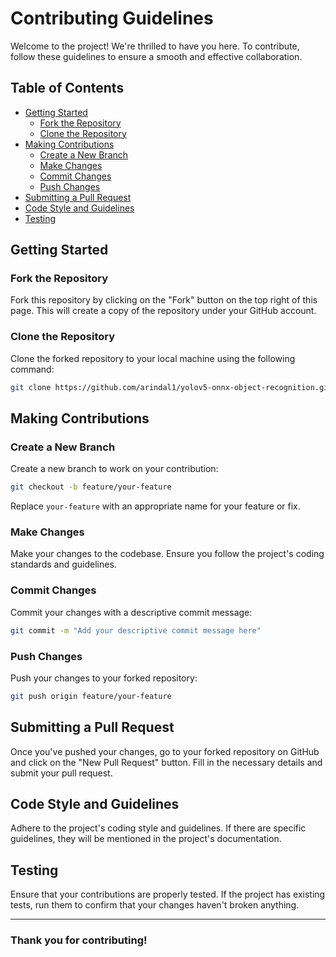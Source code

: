 
# Contributing Guidelines

Welcome to the project! We're thrilled to have you here. To contribute, follow these guidelines to ensure a smooth and effective collaboration.

## Table of Contents

- [Getting Started](#getting-started)
  - [Fork the Repository](#fork-the-repository)
  - [Clone the Repository](#clone-the-repository)
- [Making Contributions](#making-contributions)
  - [Create a New Branch](#create-a-new-branch)
  - [Make Changes](#make-changes)
  - [Commit Changes](#commit-changes)
  - [Push Changes](#push-changes)
- [Submitting a Pull Request](#submitting-a-pull-request)
- [Code Style and Guidelines](#code-style-and-guidelines)
- [Testing](#testing)

## Getting Started

### Fork the Repository

Fork this repository by clicking on the "Fork" button on the top right of this page. This will create a copy of the repository under your GitHub account.

### Clone the Repository

Clone the forked repository to your local machine using the following command:

```bash
git clone https://github.com/arindal1/yolov5-onnx-object-recognition.git
```

## Making Contributions

### Create a New Branch

Create a new branch to work on your contribution:

```bash
git checkout -b feature/your-feature
```

Replace `your-feature` with an appropriate name for your feature or fix.

### Make Changes

Make your changes to the codebase. Ensure you follow the project's coding standards and guidelines.

### Commit Changes

Commit your changes with a descriptive commit message:

```bash
git commit -m "Add your descriptive commit message here"
```

### Push Changes

Push your changes to your forked repository:

```bash
git push origin feature/your-feature
```

## Submitting a Pull Request

Once you've pushed your changes, go to your forked repository on GitHub and click on the "New Pull Request" button. Fill in the necessary details and submit your pull request.

## Code Style and Guidelines

Adhere to the project's coding style and guidelines. If there are specific guidelines, they will be mentioned in the project's documentation.

## Testing

Ensure that your contributions are properly tested. If the project has existing tests, run them to confirm that your changes haven't broken anything.

---

### Thank you for contributing!
